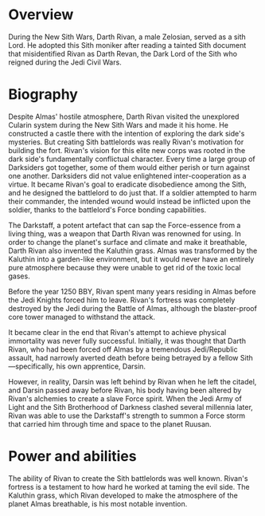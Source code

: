# Overview

During the New Sith Wars, Darth Rivan, a male Zelosian, served as a sith Lord.
He adopted this Sith moniker after reading a tainted Sith document that misidentified Rivan as Darth Revan, the Dark Lord of the Sith who reigned during the Jedi Civil Wars.

# Biography

Despite Almas' hostile atmosphere, Darth Rivan visited the unexplored Cularin system during the New Sith Wars and made it his home.
He constructed a castle there with the intention of exploring the dark side's mysteries.
But creating Sith battlelords was really Rivan's motivation for building the fort.
Rivan's vision for this elite new corps was rooted in the dark side's fundamentally conflictual character.
Every time a large group of Darksiders got together, some of them would either perish or turn against one another.
Darksiders did not value enlightened inter-cooperation as a virtue.
It became Rivan's goal to eradicate disobedience among the Sith, and he designed the battlelord to do just that.
If a soldier attempted to harm their commander, the intended wound would instead be inflicted upon the soldier, thanks to the battlelord's Force bonding capabilities.

The Darkstaff, a potent artefact that can sap the Force-essence from a living thing, was a weapon that Darth Rivan was renowned for using.
In order to change the planet's surface and climate and make it breathable, Darth Rivan also invented the Kaluthin grass.
Almas was transformed by the Kaluthin into a garden-like environment, but it would never have an entirely pure atmosphere because they were unable to get rid of the toxic local gases.

Before the year 1250 BBY, Rivan spent many years residing in Almas before the Jedi Knights forced him to leave.
Rivan's fortress was completely destroyed by the Jedi during the Battle of Almas, although the blaster-proof core tower managed to withstand the attack.

It became clear in the end that Rivan's attempt to achieve physical immortality was never fully successful.
Initially, it was thought that Darth Rivan, who had been forced off Almas by a tremendous Jedi/Republic assault, had narrowly averted death before being betrayed by a fellow Sith—specifically, his own apprentice, Darsin.

However, in reality, Darsin was left behind by Rivan when he left the citadel, and Darsin passed away before Rivan, his body having been altered by Rivan's alchemies to create a slave Force spirit.
When the Jedi Army of Light and the Sith Brotherhood of Darkness clashed several millennia later, Rivan was able to use the Darkstaff's strength to summon a Force storm that carried him through time and space to the planet Ruusan.

# Power and abilities

The ability of Rivan to create the Sith battlelords was well known.
Rivan's fortress is a testament to how hard he worked at taming the evil side.
The Kaluthin grass, which Rivan developed to make the atmosphere of the planet Almas breathable, is his most notable invention.
